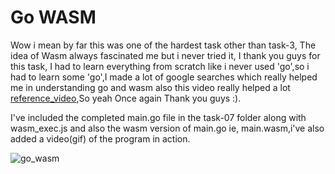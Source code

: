 # Go WASM

Wow i mean by far this was one of the hardest task other than task-3, The idea of Wasm always fascinated me but i never tried it, I thank you guys for this task, I had to learn everything from scratch like i never used 'go',so i had to learn some 'go',I made a lot of google searches which really helped me in understanding go and wasm also this video really helped a lot [reference_video](https://youtu.be/10Mz3z-W1BE),So yeah Once again Thank you guys :).

I've included the completed main.go file in the task-07 folder along with wasm_exec.js and also the wasm version of main.go ie, main.wasm,i've also added a  video(gif) of the program in action.

![go_wasm](https://github.com/ArunKrishnan0x168/amfoss-tasks/blob/main/task-07/go_wasm.gif) 